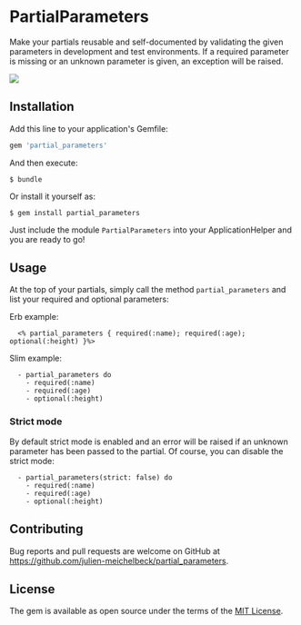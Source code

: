 
# PartialParameters
Make your partials reusable and self-documented by validating the given parameters in development and test environments.
If a required parameter is missing or an unknown parameter is given, an exception will be raised.

![](https://api.travis-ci.org/julien-meichelbeck/partial_parameters.svg?branch=master)

## Installation

Add this line to your application's Gemfile:

```ruby
gem 'partial_parameters'
```

And then execute:

    $ bundle

Or install it yourself as:

    $ gem install partial_parameters

Just include the module `PartialParameters` into your ApplicationHelper and you are ready to go!

## Usage
At the top of your partials, simply call the method `partial_parameters` and list your required and optional parameters:


Erb example:
```erb
  <% partial_parameters { required(:name); required(:age); optional(:height) }%>
```

Slim example:
```slim
  - partial_parameters do
    - required(:name)
    - required(:age)
    - optional(:height)
```

### Strict mode
By default strict mode is enabled and an error will be raised if an unknown parameter has been passed to the partial. Of course, you can disable the strict mode:
```slim
  - partial_parameters(strict: false) do
    - required(:name)
    - required(:age)
    - optional(:height)
```


## Contributing

Bug reports and pull requests are welcome on GitHub at https://github.com/julien-meichelbeck/partial_parameters.


## License

The gem is available as open source under the terms of the [MIT License](http://opensource.org/licenses/MIT).
